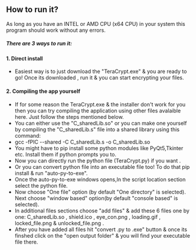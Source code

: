 ## How to run it?
As long as you have an INTEL or AMD CPU (x64 CPU) in your system  this program should work without any errors.
##### There are 3 ways to run it:
#### 1. Direct install
- Easiest way is to just download the "TeraCrypt.exe" & you are ready to go! Once its downloaded , run it & you can start encrypting your files.
#### 2. Compiling the app yourself 
- If for some reason the TeraCrypt.exe & the installer don't work for you then you can try compiling the application using other files avalaible here. Just follow the steps mentioned below.
- You can either use the "C_sharedLib.so" or you can make one yourself by compiling the "C_sharedLib.s" file into a shared library using this command: 
- gcc -fPIC --shared -C C_sharedLib.s -o C_sharedLib.so 
- You might have to pip install some python modules like PyQt5,Tkinter etc. Install them if python prompts you to.
- Now you can directly run the python file (TeraCrypt.py) if you want .
- Or you can convert python file into an executable file too! To do that pip install & run "auto-py-to-exe".
- Once the auto-py-to-exe windows opens,In the script location section select the python file.
- Now choose "One file" option (by default "One directory" is selected). Next choose "window based" option(by default "console based" is selected).
- In additional files sections choose "add files" & add these 6 files one by one: C_sharedLib.so , shield.ico , eye_con.png , loading.gif , locked_file.png & unlocked_file.png .
- After you have added all files hit "convert .py to .exe" button & once its finshed click on the "open output folder" & you will find your executable file there.

